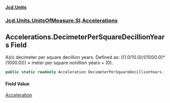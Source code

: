 #### [Jcd.Units](index.md 'index')
### [Jcd.Units.UnitsOfMeasure.SI](Jcd.Units.UnitsOfMeasure.SI.md 'Jcd.Units.UnitsOfMeasure.SI').[Accelerations](Accelerations.md 'Jcd.Units.UnitsOfMeasure.SI.Accelerations')

## Accelerations.DecimeterPerSquareDecillionYears Field

A(n) decimeter per square decillion years. Defined as: ((1.0/10.0)/((1000.0)*(1000.0))) × meter per square nonillion years + (0).

```csharp
public static readonly Acceleration DecimeterPerSquareDecillionYears;
```

#### Field Value
[Acceleration](Acceleration.md 'Jcd.Units.UnitTypes.Acceleration')